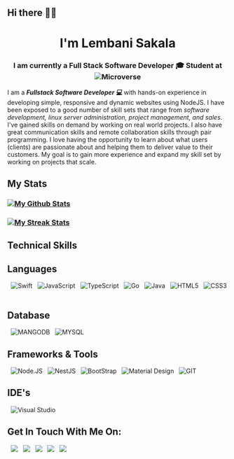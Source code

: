
### <h2 align="left">Hi there 👋🏾</h2>

## <h1 align="center">I'm Lembani Sakala</h1>

### <h3 align="center">I am currently a Full Stack Software Developer :mortar_board: Student at ![Microverse](https://img.shields.io/badge/Microverse-blueviolet)</h3>

I am a **<i>Fullstack Software Developer 💻</i>** with hands-on experience in developing simple, responsive and dynamic websites using NodeJS. I have been exposed to a good number of skill sets that range from _software development, linux server administration, project management, and sales_.
I've gained skills on demand by working on real world projects. I also have great communication skills and remote collaboration skills through pair programming.
I love having the opportunity to learn about what users (clients) are passionate about and helping them to deliver value to their customers. My goal is to gain more experience and expand my skill set by working on projects that scale.

## <p align="left">My Stats</p>

### <div>[![My Github Stats](https://github-readme-stats.vercel.app/api?username=lembani&theme=merko)](https://github.com/lembani/github-readme-stats)</div>
### <div>[![My Streak Stats](https://github-readme-streak-stats.herokuapp.com/?user=lembani&theme=merko)](https://github.com/lembani/github-readme-stats)</div>


## Technical Skills

## Languages
&nbsp;
![Swift](https://img.shields.io/badge/Swift-00599C?style=for-the-badge&logo=swift&logoColor=white) &nbsp;
![JavaScript](https://img.shields.io/badge/JavaScript-323330?style=for-the-badge&logo=javascript&logoColor=F7DF1E) &nbsp;
![TypeScript](https://img.shields.io/badge/TypeScript-00599C?style=for-the-badge&logo=typescript&logoColor=white) &nbsp;
![Go](https://img.shields.io/badge/Go-00599C?style=for-the-badge&logo=go&logoColor=white) &nbsp;
![Java](https://img.shields.io/badge/Java-ED8B00?style=for-the-badge&logo=java&logoColor=white) &nbsp;
![HTML5](https://img.shields.io/badge/HTML5-E34F26?style=for-the-badge&logo=html5&logoColor=white) &nbsp;
![CSS3](https://img.shields.io/badge/CSS3-1572B6?style=for-the-badge&logo=css3&logoColor=white) &nbsp;
&nbsp;

## Database
&nbsp;
![MANGODB](https://img.shields.io/badge/MongoDB-white?style=for-the-badge&logo=mongodb&logoColor=4EA94B) &nbsp;
![MYSQL](https://img.shields.io/badge/MySQL-005C84?style=for-the-badge&logo=mysql&logoColor=white) &nbsp;
&nbsp;

## Frameworks & Tools
&nbsp;
![Node.JS](https://img.shields.io/badge/Node.js-339933?style=for-the-badge&logo=nodedotjs&logoColor=white) &nbsp;
![NestJS](https://img.shields.io/badge/Nestjs-ff2244?style=for-the-badge&logo=nodedotjs&logoColor=white) &nbsp;
![BootStrap](https://img.shields.io/badge/Bootstrap-563D7C?style=for-the-badge&logo=bootstrap&logoColor=white) &nbsp;
![Material Design](https://img.shields.io/badge/material_design-0769AD?style=for-the-badge&logo=material-design&logoColor=white) &nbsp;
![GIT](https://img.shields.io/badge/Git-F05032?style=for-the-badge&logo=git&logoColor=white) &nbsp;

## IDE's
&nbsp;
![Visual Studio](https://img.shields.io/badge/Visual_Studio_Code-0078D4?style=for-the-badge&logo=visual%20studio%20code&logoColor=white) &nbsp;

## Get In Touch With Me On:
&nbsp;
<a target="_blank"
href="https://www.linkedin.com/in/lembani-sakala-b58615109"><img
src="https://img.shields.io/badge/-LinkedIn-0077b5?style=for-the-badge&logo=LinkedIn&logoColor=white"></img></a> &nbsp;
<a target="_blank"
href="mailto:hello@lembanisakala.com"><img
src="https://img.shields.io/badge/-Mail-D14836?style=for-the-badge&logo=Gmail&logoColor=white"></img></a> &nbsp;
<a target="_blank"
href="https://twitter.com/lembani_"><img
src="https://img.shields.io/badge/-Twitter-1DA1F2?style=for-the-badge&logo=Twitter&logoColor=white"></img></a>  &nbsp;
<a target="_blank"
href="https://dev.to/Lembani_"><img
src="https://img.shields.io/badge/dev-000000?style=for-the-badge&logo=dev.to&logoColor=white"></img></a> &nbsp;
<a target="_blank"
href="https://angel.co/u/lembani-sakala"><img
src="https://img.shields.io/badge/-angellist-0077b5?style=for-the-badge&logo=AngelList&logoColor=white"></img></a> &nbsp;
